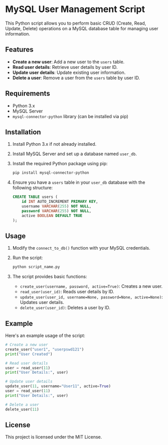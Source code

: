 
# MySQL User Management Script

This Python script allows you to perform basic CRUD (Create, Read, Update, Delete) operations on a MySQL database table for managing user information.

## Features

- **Create a new user**: Add a new user to the `users` table.
- **Read user details**: Retrieve user details by user ID.
- **Update user details**: Update existing user information.
- **Delete a user**: Remove a user from the `users` table by user ID.

## Requirements

- Python 3.x
- MySQL Server
- `mysql-connector-python` library (can be installed via pip)

## Installation

1. Install Python 3.x if not already installed.
2. Install MySQL Server and set up a database named `user_db`.
3. Install the required Python package using pip:

    ```bash
    pip install mysql-connector-python
    ```

4. Ensure you have a `users` table in your `user_db` database with the following structure:

    ```sql
    CREATE TABLE users (
        id INT AUTO_INCREMENT PRIMARY KEY,
        username VARCHAR(255) NOT NULL,
        password VARCHAR(255) NOT NULL,
        active BOOLEAN DEFAULT TRUE
    );
    ```

## Usage

1. Modify the `connect_to_db()` function with your MySQL credentials.
2. Run the script:

    ```bash
    python script_name.py
    ```

3. The script provides basic functions:
   - `create_user(username, password, active=True)`: Creates a new user.
   - `read_user(user_id)`: Reads user details by ID.
   - `update_user(user_id, username=None, password=None, active=None)`: Updates user details.
   - `delete_user(user_id)`: Deletes a user by ID.

## Example

Here's an example usage of the script:

```python
# Create a new user
create_user("user1", "userpswd121")
print("User Created")

# Read user details
user = read_user(11)
print("User Details:", user)

# Update user details
update_user(11, username="User11", active=True)
user = read_user(11)
print("User Details:", user)

# Delete a user
delete_user(11)
```

## License

This project is licensed under the MIT License.
